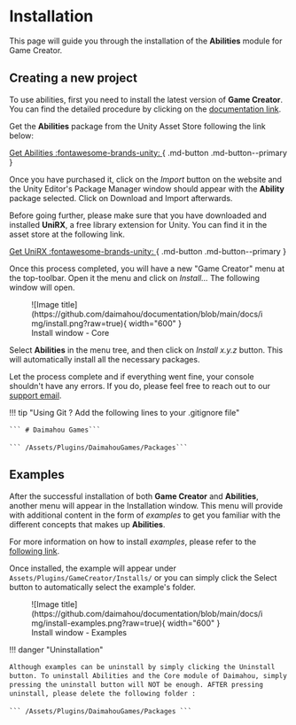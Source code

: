 # Installation

This page will guide you through the installation of the **Abilities** module for Game Creator.

## Creating a new project

To use abilities, first you need to install the latest version of **Game Creator**. You can find the detailed procedure by clicking on the [documentation link](https://docs.gamecreator.io/gamecreator/getting-started/installation/).


Get the **Abilities** package from the Unity Asset Store following the link below:

[Get Abilities :fontawesome-brands-unity: ](https://assetstore.unity.com/packages/slug/206589){ .md-button .md-button--primary }

Once you have purchased it, click on the *Import* button on the website and the Unity Editor's Package Manager window should appear with the **Ability** package selected. Click on Download and Import afterwards.

Before going further, please make sure that you have downloaded and installed **UniRX**, a free library extension for Unity. You can find it in the asset store at the following link.

[Get UniRX :fontawesome-brands-unity: ](https://assetstore.unity.com/packages/tools/integration/unirx-reactive-extensions-for-unity-17276){ .md-button .md-button--primary }

Once this process completed, you will have a new "Game Creator" menu at the top-toolbar. Open it the menu and click on *Install...* The following window will open.

<figure markdown>
  ![Image title](https://github.com/daimahou/documentation/blob/main/docs/img/install.png?raw=true){ width="600" }
  <figcaption>Install window - Core</figcaption>
</figure>

Select **Abilities** in the menu tree, and then click on *Install x.y.z* button. This will automatically install all the necessary packages.

Let the process complete and if everything went fine, your console shouldn't have any errors. If you do, please feel free to reach out to our [support email](mailto:daimahou.studio@gmail.com).

!!! tip "Using Git ? Add the following lines to your .gitignore file"
    
    ``` # Daimahou Games``` 

    ``` /Assets/Plugins/DaimahouGames/Packages``` 

## Examples

After the successful installation of both **Game Creator** and **Abilities**, another menu will appear in the Installation window. This menu will provide with additional content in the form of *examples* to get you familiar with the different concepts that makes up **Abilities**.


For more information on how to install *examples*, please refer to the [following link](https://docs.gamecreator.io/gamecreator/getting-started/examples/).


Once installed, the example will appear under ```Assets/Plugins/GameCreator/Installs/``` or you can simply click the Select button to automatically select the example's folder.

<figure markdown>
  ![Image title](https://github.com/daimahou/documentation/blob/main/docs/img/install-examples.png?raw=true){ width="600" }
  <figcaption>Install window - Examples</figcaption>
</figure>

!!! danger "Uninstallation"

    Although examples can be uninstall by simply clicking the Uninstall button. To uninstall Abilities and the Core module of Daimahou, simply pressing the uninstall button will NOT be enough. AFTER pressing uninstall, please delete the following folder :

    ``` /Assets/Plugins/DaimahouGames/Packages ```

